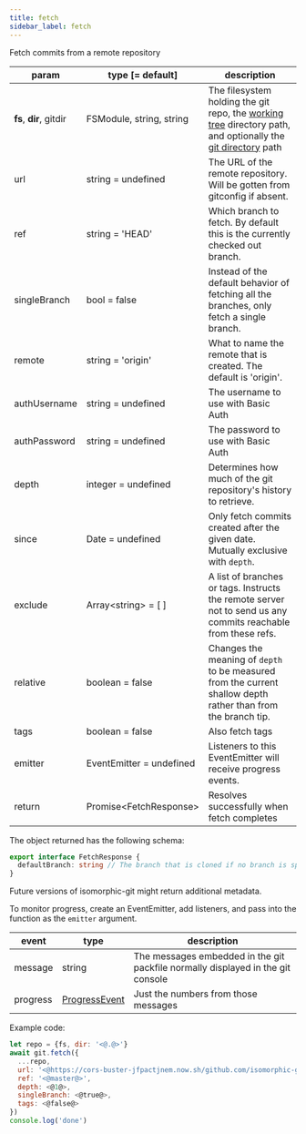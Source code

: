 ```yaml
---
title: fetch
sidebar_label: fetch
---
```


Fetch commits from a remote repository

| param                   | type [= default]                   | description                                                                                                                                         |
| ----------------------- | ---------------------------------- | --------------------------------------------------------------------------------------------------------------------------------------------------- |
| **fs**, **dir**, gitdir | FSModule,&nbsp;string,&nbsp;string | The filesystem holding the git repo, the [working tree](dir-vs-gitdir.md) directory path, and optionally the [git directory](dir-vs-gitdir.md) path |
| url                     | string   = undefined               | The URL of the remote repository. Will be gotten from gitconfig if absent.                                                                          |
| ref                     | string   = 'HEAD'                  | Which branch to fetch. By default this is the currently checked out branch.                                                                         |
| singleBranch            | bool     = false                   | Instead of the default behavior of fetching all the branches, only fetch a single branch.                                                           |
| remote                  | string   = 'origin'                | What to name the remote that is created. The default is 'origin'.                                                                                   |
| authUsername            | string   = undefined               | The username to use with Basic Auth                                                                                                                 |
| authPassword            | string   = undefined               | The password to use with Basic Auth                                                                                                                 |
| depth                   | integer  = undefined               | Determines how much of the git repository's history to retrieve.                                                                                    |
| since                   | Date     = undefined               | Only fetch commits created after the given date. Mutually exclusive with `depth`.                                                                   |
| exclude                 | Array\<string\> = [ ]              | A list of branches or tags. Instructs the remote server not to send us any commits reachable from these refs.                                       |
| relative                | boolean  = false                   | Changes the meaning of `depth` to be measured from the current shallow depth rather than from the branch tip.                                       |
| tags                    | boolean  = false                   | Also fetch tags                                                                                                                                     |
| emitter                 | EventEmitter = undefined           | Listeners to this EventEmitter will receive progress events.                                                                                        |
| return                  | Promise\<FetchResponse\>           | Resolves successfully when fetch completes                                                                                                          |

The object returned has the following schema:

```ts
export interface FetchResponse {
  defaultBranch: string // The branch that is cloned if no branch is specified (typically "master")
}
```
Future versions of isomorphic-git might return additional metadata.

To monitor progress, create an EventEmitter, add listeners, and pass into the function as the `emitter` argument.

| event    | type                                                                            | description                                                                     |
| -------- | ------------------------------------------------------------------------------- | ------------------------------------------------------------------------------- |
| message  | string                                                                          | The messages embedded in the git packfile normally displayed in the git console |
| progress | [ProgressEvent](https://developer.mozilla.org/en-US/docs/Web/API/ProgressEvent) | Just the numbers from those messages                                            |

Example code:

```js
let repo = {fs, dir: '<@.@>'}
await git.fetch({
  ...repo,
  url: '<@https://cors-buster-jfpactjnem.now.sh/github.com/isomorphic-git/isomorphic-git@>',
  ref: '<@master@>',
  depth: <@1@>,
  singleBranch: <@true@>,
  tags: <@false@>
})
console.log('done')
```
